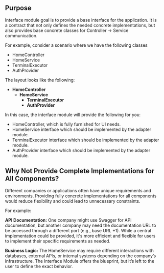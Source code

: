 ## Purpose
Interface module goal is to provide a base interface for the application.
It is a contract that not only defines the needed concrete implementations, but also provides base concrete classes for Controller -> Service communication.

 For example, consider a scenario where we have the following classes
- HomeController
- HomeService
- TerminalExecutor
- AuthProvider

The layout looks like the following:
- **HomeController**
    - **HomeService**
        - **TerminalExecutor**
        - **AuthProvider**
      
In this case, the interface module will provide the following for you:
- HomeController, which is fully furnished for UI needs.
- HomeService interface which should be implemented by the adapter module.
- TerminalExecutor interface which should be implemented by the adapter module.
- AuthProvider interface which should be implemented by the adapter module. 


## Why Not Provide Complete Implementations for All Components?
Different companies or applications often have unique requirements and environments. Providing fully concrete implementations for all components would reduce flexibility and could lead to unnecessary constraints.

For example:

**API Documentation:** One company might use Swagger for API documentation, but another company may need the documentation URL to be accessed through a different port (e.g., base URL +1). While a central implementation could be provided, it's more efficient and flexible for users to implement their specific requirements as needed.

**Business Logic:** The HomeService may require different interactions with databases, external APIs, or internal systems depending on the company’s infrastructure. The Interface Module offers the blueprint, but it’s left to the user to define the exact behavior.